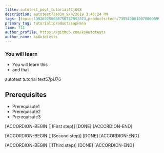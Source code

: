 ```yaml
---
title: autotest_pool_tutorial4CjQ68
description: autotest72a83m_9/4/2019 3:46:24 PM
tags: [topic:139269250608756787992873,products:tech/73554900100700000996,tutorial:experience/advanced]
primary_tag: tutorial:product/sapHana
time: 711
author_profile: https://github.com/ksAutotests
author_name: ksAutotests
---
```

### You will learn
- You will learn this
- and that

autotest tutorial text57pU76

## Prerequisites
- Prerequisute1
- Prerequisute2
- Prerequisute3

[ACCORDION-BEGIN [](First step)]
[DONE]
[ACCORDION-END]

[ACCORDION-BEGIN [](Second step)]
[DONE]
[ACCORDION-END]

[ACCORDION-BEGIN [](Third step)]
[DONE]
[ACCORDION-END]

